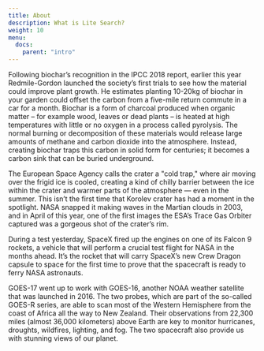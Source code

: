 ```yaml
---
title: About
description: What is Lite Search?
weight: 10
menu:
  docs:
    parent: "intro"
---
```


Following biochar’s recognition in the IPCC 2018 report, earlier this year Redmile-Gordon launched the society’s first trials to see how the material could improve plant growth. He estimates planting 10-20kg of biochar in your garden could offset the carbon from a five-mile return commute in a car for a month. Biochar is a form of charcoal produced when organic matter – for example wood, leaves or dead plants – is heated at high temperatures with little or no oxygen in a process called pyrolysis. The normal burning or decomposition of these materials would release large amounts of methane and carbon dioxide into the atmosphere. Instead, creating biochar traps this carbon in solid form for centuries; it becomes a carbon sink that can be buried underground.

The European Space Agency calls the crater a "cold trap," where air moving over the frigid ice is cooled, creating a kind of chilly barrier between the ice within the crater and warmer parts of the atmosphere — even in the summer. This isn’t the first time that Korolev crater has had a moment in the spotlight. NASA snapped it making waves in the Martian clouds in 2003, and in April of this year, one of the first images the ESA’s Trace Gas Orbiter captured was a gorgeous shot of the crater’s rim.

During a test yesterday, SpaceX fired up the engines on one of its Falcon 9 rockets, a vehicle that will perform a crucial test flight for NASA in the months ahead. It’s the rocket that will carry SpaceX’s new Crew Dragon capsule to space for the first time to prove that the spacecraft is ready to ferry NASA astronauts.

GOES-17 went up to work with GOES-16, another NOAA weather satellite that was launched in 2016. The two probes, which are part of the so-called GOES-R series, are able to scan most of the Western Hemisphere from the coast of Africa all the way to New Zealand. Their observations from 22,300 miles (almost 36,000 kilometers) above Earth are key to monitor hurricanes, droughts, wildfires, lighting, and fog. The two spacecraft also provide us with stunning views of our planet.
